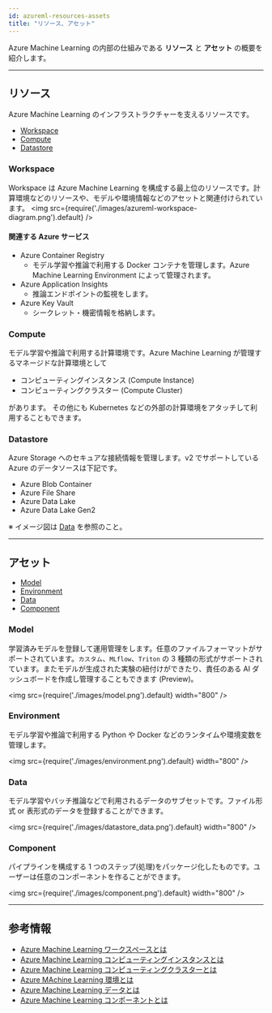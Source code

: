 ```yaml
---
id: azureml-resources-assets
title: "リソース、アセット"
---
```


Azure Machine Learning の内部の仕組みである **リソース** と **アセット** の概要を紹介します。

---

## リソース
Azure Machine Learning のインフラストラクチャーを支えるリソースです。

- [Workspace](#workspace)
- [Compute](#compute)
- [Datastore](#datastore)

### Workspace

Workspace は Azure Machine Learning を構成する最上位のリソースです。計算環境などのリソースや、モデルや環境情報などのアセットと関連付けられています。
<img src={require('./images/azureml-workspace-diagram.png').default} /><br />

#### 関連する Azure サービス

- Azure Container Registry
    - モデル学習や推論で利用する Docker コンテナを管理します。Azure Machine Learning Environment によって管理されます。
- Azure Application Insights
    - 推論エンドポイントの監視をします。
- Azure Key Vault
    - シークレット・機密情報を格納します。

### Compute
モデル学習や推論で利用する計算環境です。Azure Machine Learning が管理するマネージドな計算環境として

- コンピューティングインスタンス (Compute Instance) 
- コンピューティングクラスター (Compute Cluster) 

があります。 その他にも Kubernetes などの外部の計算環境をアタッチして利用することもできます。

### Datastore
Azure Storage へのセキュアな接続情報を管理します。v2 でサポートしている Azure のデータソースは下記です。

- Azure Blob Container
- Azure File Share
- Azure Data Lake
- Azure Data Lake Gen2


※ イメージ図は [Data](#data) を参照のこと。


---

## アセット

- [Model](#model)
- [Environment](#environment)
- [Data](#data)
- [Component](#component)



### Model
学習済みモデルを登録して運用管理をします。任意のファイルフォーマットがサポートされています。`カスタム`、`MLflow`、`Triton` の 3 種類の形式がサポートされています。またモデルが生成された実験の紐付けができたり、責任のある AI ダッシュボードを作成し管理することもできます (Preview)。


<img src={require('./images/model.png').default} width="800" /><br />

### Environment
モデル学習や推論で利用する Python や Docker などのランタイムや環境変数を管理します。

<img src={require('./images/environment.png').default} width="800" /><br />


### Data
モデル学習やバッチ推論などで利用されるデータのサブセットです。ファイル形式 or 表形式のデータを登録することができます。

<img src={require('./images/datastore_data.png').default} width="800" /><br />


### Component
パイプラインを構成する 1 つのステップ(処理)をパッケージ化したものです。ユーザーは任意のコンポーネントを作ることができます。

<img src={require('./images/component.png').default} width="800" /><br />

---



## 参考情報

- [Azure Machine Learning ワークスペースとは](https://docs.microsoft.com/ja-jp/azure/machine-learning/concept-workspace)
- [Azure Machine Learning コンピューティングインスタンスとは](https://docs.microsoft.com/ja-jp/azure/machine-learning/concept-compute-instance)
- [Azure Machine Learning コンピューティングクラスターとは](https://docs.microsoft.com/ja-jp/azure/machine-learning/concept-compute-target)
- [Azure MAchine Learning 環境とは](https://docs.microsoft.com/ja-jp/azure/machine-learning/concept-environments)
- [Azure Machine Learning データとは](https://dsocs.microsoft.com/ja-JP/azure/machine-learning/concept-data?tabs=uri-file-example%2Ccli-data-create-example)
- [Azure Machine Learning コンポーネントとは](https://docs.microsoft.com/en-us/azure/machine-learning/concept-component)
